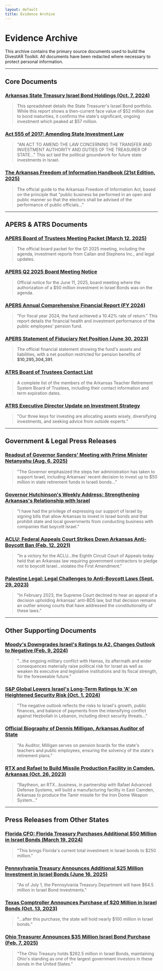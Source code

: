 ```yaml
---
layout: default
title: Evidence Archive
---
```


# Evidence Archive

This archive contains the primary source documents used to build the DivestAR Toolkit. All documents have been redacted where necessary to protect personal information.

---
## Core Documents

<div class="document-grid">
  <div class="document-card">
    <h3><a href="./2024-10-07_AR-Treasury_Portfolio-Holdings_Israel-Bonds.xlsx%20-%20Israel%20Bonds.csv" target="_blank">Arkansas State Treasury Israel Bond Holdings (Oct. 7, 2024)</a></h3>
    <blockquote>This spreadsheet details the State Treasurer's Israel Bond portfolio. While this report shows a then-current face value of $52 million due to bond maturities, it confirms the state's significant, ongoing investment which peaked at $57 million.</blockquote>
  </div>
  <div class="document-card">
    <h3><a href="./2017_AR-Legislature_Act-555_Investment-Policy.pdf" target="_blank">Act 555 of 2017: Amending State Investment Law</a></h3>
    <blockquote>"AN ACT TO AMEND THE LAW CONCERNING THE TRANSFER AND INVESTMENT AUTHORITY AND DUTIES OF THE TREASURER OF STATE..." This act laid the political groundwork for future state investments in Israel.</blockquote>
  </div>
  <div class="document-card">
    <h3><a href="./2025-FOIA-Handbook-21st-Edition-ver4.pdf" target="_blank">The Arkansas Freedom of Information Handbook (21st Edition, 2025)</a></h3>
    <blockquote>The official guide to the Arkansas Freedom of Information Act, based on the principle that "public business be performed in an open and public manner so that the electors shall be advised of the performance of public officials..."</blockquote>
  </div>
</div>

---
## APERS & ATRS Documents

<div class="document-grid">
  <div class="document-card">
    <h3><a href="./2025-03-12_APERS_Board-Packet.pdf" target="_blank">APERS Board of Trustees Meeting Packet (March 12, 2025)</a></h3>
    <blockquote>The official board packet for the Q1 2025 meeting, including the agenda, investment reports from Callan and Stephens Inc., and legal updates.</blockquote>
  </div>
  <div class="document-card">
    <h3><a href="./2025-06-11_APERS_Board-Meeting-Notice_Q2.pdf" target="_blank">APERS Q2 2025 Board Meeting Notice</a></h3>
    <blockquote>Official notice for the June 11, 2025, board meeting where the authorization of a $50 million investment in Israel Bonds was on the agenda.</blockquote>
  </div>
  <div class="document-card">
    <h3><a href="./2024_APERS_Annual-Financial-Report.pdf" target="_blank">APERS Annual Comprehensive Financial Report (FY 2024)</a></h3>
    <blockquote>"For fiscal year 2024, the fund achieved a 10.42% rate of return." This report details the financial health and investment performance of the public employees' pension fund.</blockquote>
  </div>
  <div class="document-card">
    <h3><a href="./2023-06-30_APERS_Financial-Statement.pdf" target="_blank">APERS Statement of Fiduciary Net Position (June 30, 2023)</a></h3>
    <blockquote>The official financial statement showing the fund's assets and liabilities, with a net position restricted for pension benefits of <strong>$10,295,304,391</strong>.</blockquote>
  </div>
  <div class="document-card">
    <h3><a href="./ATRS_Board-of-Trustees-List.pdf" target="_blank">ATRS Board of Trustees Contact List</a></h3>
    <blockquote>A complete list of the members of the Arkansas Teacher Retirement System Board of Trustees, including their contact information and term expiration dates.</blockquote>
  </div>
  <div class="document-card">
    <h3><a href="./ATRS_Executive-Director-Update_Investment-Strategy.pdf" target="_blank">ATRS Executive Director Update on Investment Strategy</a></h3>
    <blockquote>"Our three keys for investing are allocating assets wisely, diversifying investments, and seeking advice from outside experts."</blockquote>
  </div>
</div>

---
## Government & Legal Press Releases

<div class="document-grid">
  <div class="document-card">
    <h3><a href="./2025-08-06_AR-Gov-Office_Press-Release_Netanyahu-Meeting.pdf" target="_blank">Readout of Governor Sanders' Meeting with Prime Minister Netanyahu (Aug. 6, 2025)</a></h3>
    <blockquote>"The Governor emphasized the steps her administration has taken to support Israel, including Arkansas' recent decision to invest up to $50 million in state retirement funds in Israeli bonds..."</blockquote>
  </div>
  <div class="document-card">
    <h3><a href="./AR-Gov-Office_Weekly-Address_Hutchinson-Israel-MOU.pdf" target="_blank">Governor Hutchinson's Weekly Address: Strengthening Arkansas's Relationship with Israel</a></h3>
    <blockquote>"I have had the privilege of expressing our support of Israel by signing bills that allow Arkansas to invest in Israel bonds and that prohibit state and local governments from conducting business with companies that boycott Israel."</blockquote>
  </div>
  <div class="document-card">
    <h3><a href="./2021-02-12_ACLU_Press-Release_AR-Anti-Boycott-Law.pdf" target="_blank">ACLU: Federal Appeals Court Strikes Down Arkansas Anti-Boycott Ban (Feb. 12, 2021)</a></h3>
    <blockquote>"In a victory for the ACLU...the Eighth Circuit Court of Appeals today held that an Arkansas law requiring government contractors to pledge not to boycott Israel...violates the First Amendment."</blockquote>
  </div>
  <div class="document-card">
    <h3><a href="./2023-09-29_Palestine-Legal_Fact-Sheet_Anti-Boycott-Laws.pdf" target="_blank">Palestine Legal: Legal Challenges to Anti-Boycott Laws (Sept. 29, 2023)</a></h3>
    <blockquote>"In February 2023, the Supreme Court declined to hear an appeal of a decision upholding Arkansas' anti-BDS law, but that decision remains an outlier among courts that have addressed the constitutionality of these laws."</blockquote>
  </div>
</div>

---
## Other Supporting Documents

<div class="document-grid">
  <div class="document-card">
    <h3><a href="./2024-02-09_Moodys_Rating-Action_Israel-Downgrade.pdf" target="_blank">Moody's Downgrades Israel's Ratings to A2, Changes Outlook to Negative (Feb. 9, 2024)</a></h3>
    <blockquote>"...the ongoing military conflict with Hamas, its aftermath and wider consequences materially raise political risk for Israel as well as weaken its executive and legislative institutions and its fiscal strength, for the foreseeable future."</blockquote>
  </div>
  <div class="document-card">
    <h3><a href="./2024-10-01_SP-Global_Rating-Action_Israel-Downgrade.pdf" target="_blank">S&P Global Lowers Israel's Long-Term Ratings to 'A' on Heightened Security Risk (Oct. 1, 2024)</a></h3>
    <blockquote>"The negative outlook reflects the risks to Israel's growth, public finances, and balance of payments from the intensifying conflict against Hezbollah in Lebanon, including direct security threats..."</blockquote>
  </div>
  <div class="document-card">
    <h3><a href="./AR-Auditor-Office_Bio_Dennis-Milligan.pdf" target="_blank">Official Biography of Dennis Milligan, Arkansas Auditor of State</a></h3>
    <blockquote>"As Auditor, Milligan serves on pension boards for the state's teachers and public employees, ensuring the solvency of the state's retirement plans."</blockquote>
  </div>
  <div class="document-card">
    <h3><a href="./2023-10-26_RTX_Press-Release_Camden-Facility.pdf" target="_blank">RTX and Rafael to Build Missile Production Facility in Camden, Arkansas (Oct. 26, 2023)</a></h3>
    <blockquote>"Raytheon, an RTX...business, in partnership with Rafael Advanced Defense Systems, will build a manufacturing facility in East Camden, Arkansas to produce the Tamir missile for the Iron Dome Weapon System..."</blockquote>
  </div>
</div>

---
## Press Releases from Other States

<div class="document-grid">
  <div class="document-card">
    <h3><a href="./2024-03-19_FL-CFO-Office_Press-Release_Israel-Bonds-Purchase.pdf" target="_blank">Florida CFO: Florida Treasury Purchases Additional $50 Million in Israel Bonds (March 19, 2024)</a></h3>
    <blockquote>"This brings Florida's current total investment in Israel bonds to $250 million."</blockquote>
  </div>
  <div class="document-card">
    <h3><a href="./2025-06-16_PA-Treasury_Press-Release_Israel-Bonds-Purchase.pdf" target="_blank">Pennsylvania Treasury Announces Additional $25 Million Investment in Israel Bonds (June 16, 2025)</a></h3>
    <blockquote>"As of July 1, the Pennsylvania Treasury Department will have $64.5 million in Israel Bond investments."</blockquote>
  </div>
  <div class="document-card">
    <h3><a href="./2023-10-13_TX-Comptroller_Press-Release_Israel-Bonds-Purchase.pdf" target="_blank">Texas Comptroller Announces Purchase of $20 Million in Israel Bonds (Oct. 13, 2023)</a></h3>
    <blockquote>"...after this purchase, the state will hold nearly $100 million in Israel bonds."</blockquote>
  </div>
  <div class="document-card">
    <h3><a href="./2025-02-07_OH-Treasury_Press-Release_Israel-Bonds-Purchase.pdf" target="_blank">Ohio Treasurer Announces $35 Million Israel Bond Purchase (Feb. 7, 2025)</a></h3>
    <blockquote>"The Ohio Treasury holds $262.5 million in Israel Bonds, maintaining Ohio's standing as one of the largest government investors in these bonds in the United States."</blockquote>
  </div>
</div>

